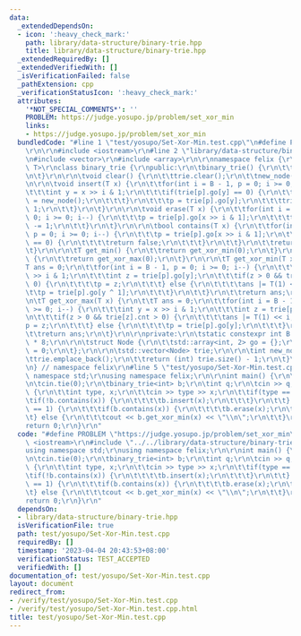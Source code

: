```yaml
---
data:
  _extendedDependsOn:
  - icon: ':heavy_check_mark:'
    path: library/data-structure/binary-trie.hpp
    title: library/data-structure/binary-trie.hpp
  _extendedRequiredBy: []
  _extendedVerifiedWith: []
  _isVerificationFailed: false
  _pathExtension: cpp
  _verificationStatusIcon: ':heavy_check_mark:'
  attributes:
    '*NOT_SPECIAL_COMMENTS*': ''
    PROBLEM: https://judge.yosupo.jp/problem/set_xor_min
    links:
    - https://judge.yosupo.jp/problem/set_xor_min
  bundledCode: "#line 1 \"test/yosupo/Set-Xor-Min.test.cpp\"\n#define PROBLEM \"https://judge.yosupo.jp/problem/set_xor_min\"\
    \r\n\r\n#include <iostream>\r\n#line 2 \"library/data-structure/binary-trie.hpp\"\
    \n#include <vector>\r\n#include <array>\r\n\r\nnamespace felix {\r\n\r\ntemplate<class\
    \ T>\r\nclass binary_trie {\r\npublic:\r\n\tbinary_trie() {\r\n\t\tnew_node();\r\
    \n\t}\r\n\r\n\tvoid clear() {\r\n\t\ttrie.clear();\r\n\t\tnew_node();\r\n\t}\r\
    \n\r\n\tvoid insert(T x) {\r\n\t\tfor(int i = B - 1, p = 0; i >= 0; i--) {\r\n\
    \t\t\tint y = x >> i & 1;\r\n\t\t\tif(trie[p].go[y] == 0) {\r\n\t\t\t\ttrie[p].go[y]\
    \ = new_node();\r\n\t\t\t}\r\n\t\t\tp = trie[p].go[y];\r\n\t\t\ttrie[p].cnt +=\
    \ 1;\r\n\t\t}\r\n\t}\r\n\r\n\tvoid erase(T x) {\r\n\t\tfor(int i = B - 1, p =\
    \ 0; i >= 0; i--) {\r\n\t\t\tp = trie[p].go[x >> i & 1];\r\n\t\t\ttrie[p].cnt\
    \ -= 1;\r\n\t\t}\r\n\t}\r\n\r\n\tbool contains(T x) {\r\n\t\tfor(int i = B - 1,\
    \ p = 0; i >= 0; i--) {\r\n\t\t\tp = trie[p].go[x >> i & 1];\r\n\t\t\tif(trie[p].cnt\
    \ == 0) {\r\n\t\t\t\treturn false;\r\n\t\t\t}\r\n\t\t}\r\n\t\treturn true;\r\n\
    \t}\r\n\r\n\tT get_min() {\r\n\t\treturn get_xor_min(0);\r\n\t}\r\n\r\n\tT get_max()\
    \ {\r\n\t\treturn get_xor_max(0);\r\n\t}\r\n\r\n\tT get_xor_min(T x) {\r\n\t\t\
    T ans = 0;\r\n\t\tfor(int i = B - 1, p = 0; i >= 0; i--) {\r\n\t\t\tint y = x\
    \ >> i & 1;\r\n\t\t\tint z = trie[p].go[y];\r\n\t\t\tif(z > 0 && trie[z].cnt >\
    \ 0) {\r\n\t\t\t\tp = z;\r\n\t\t\t} else {\r\n\t\t\t\tans |= T(1) << i;\r\n\t\t\
    \t\tp = trie[p].go[y ^ 1];\r\n\t\t\t}\r\n\t\t}\r\n\t\treturn ans;\r\n\t}\r\n\r\
    \n\tT get_xor_max(T x) {\r\n\t\tT ans = 0;\r\n\t\tfor(int i = B - 1, p = 0; i\
    \ >= 0; i--) {\r\n\t\t\tint y = x >> i & 1;\r\n\t\t\tint z = trie[p].go[y ^ 1];\r\
    \n\t\t\tif(z > 0 && trie[z].cnt > 0) {\r\n\t\t\t\tans |= T(1) << i;\r\n\t\t\t\t\
    p = z;\r\n\t\t\t} else {\r\n\t\t\t\tp = trie[p].go[y];\r\n\t\t\t}\r\n\t\t}\r\n\
    \t\treturn ans;\r\n\t}\r\n\r\nprivate:\r\n\tstatic constexpr int B = sizeof(T)\
    \ * 8;\r\n\r\n\tstruct Node {\r\n\t\tstd::array<int, 2> go = {};\r\n\t\tint cnt\
    \ = 0;\r\n\t};\r\n\r\n\tstd::vector<Node> trie;\r\n\r\n\tint new_node() {\r\n\t\
    \ttrie.emplace_back();\r\n\t\treturn (int) trie.size() - 1;\r\n\t}\r\n};\r\n\r\
    \n} // namespace felix\r\n#line 5 \"test/yosupo/Set-Xor-Min.test.cpp\"\nusing\
    \ namespace std;\r\nusing namespace felix;\r\n\r\nint main() {\r\n\tios::sync_with_stdio(false);\r\
    \n\tcin.tie(0);\r\n\tbinary_trie<int> b;\r\n\tint q;\r\n\tcin >> q;\r\n\twhile(q--)\
    \ {\r\n\t\tint type, x;\r\n\t\tcin >> type >> x;\r\n\t\tif(type == 0) {\r\n\t\t\
    \tif(!b.contains(x)) {\r\n\t\t\t\tb.insert(x);\r\n\t\t\t}\r\n\t\t} else if(type\
    \ == 1) {\r\n\t\t\tif(b.contains(x)) {\r\n\t\t\t\tb.erase(x);\r\n\t\t\t}\r\n\t\
    \t} else {\r\n\t\t\tcout << b.get_xor_min(x) << \"\\n\";\r\n\t\t}\r\n\t}\r\n\t\
    return 0;\r\n}\r\n"
  code: "#define PROBLEM \"https://judge.yosupo.jp/problem/set_xor_min\"\r\n\r\n#include\
    \ <iostream>\r\n#include \"../../library/data-structure/binary-trie.hpp\"\r\n\
    using namespace std;\r\nusing namespace felix;\r\n\r\nint main() {\r\n\tios::sync_with_stdio(false);\r\
    \n\tcin.tie(0);\r\n\tbinary_trie<int> b;\r\n\tint q;\r\n\tcin >> q;\r\n\twhile(q--)\
    \ {\r\n\t\tint type, x;\r\n\t\tcin >> type >> x;\r\n\t\tif(type == 0) {\r\n\t\t\
    \tif(!b.contains(x)) {\r\n\t\t\t\tb.insert(x);\r\n\t\t\t}\r\n\t\t} else if(type\
    \ == 1) {\r\n\t\t\tif(b.contains(x)) {\r\n\t\t\t\tb.erase(x);\r\n\t\t\t}\r\n\t\
    \t} else {\r\n\t\t\tcout << b.get_xor_min(x) << \"\\n\";\r\n\t\t}\r\n\t}\r\n\t\
    return 0;\r\n}\r\n"
  dependsOn:
  - library/data-structure/binary-trie.hpp
  isVerificationFile: true
  path: test/yosupo/Set-Xor-Min.test.cpp
  requiredBy: []
  timestamp: '2023-04-04 20:43:53+08:00'
  verificationStatus: TEST_ACCEPTED
  verifiedWith: []
documentation_of: test/yosupo/Set-Xor-Min.test.cpp
layout: document
redirect_from:
- /verify/test/yosupo/Set-Xor-Min.test.cpp
- /verify/test/yosupo/Set-Xor-Min.test.cpp.html
title: test/yosupo/Set-Xor-Min.test.cpp
---
```

